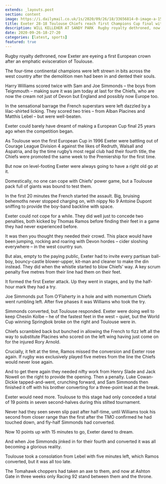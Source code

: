 ```yaml
---
extends: _layouts.post
section: content
image: https://i.dailymail.co.uk/1s/2020/09/26/18/33656814-0-image-a-153_1601140716990.jpg 
title: Exeter 28-18 Toulouse Chiefs reach first Champions Cup final with emphatic victory 
description: WILL KELLEHER AT SANDY PARK  Rugby royalty dethroned, now Exeter are eyeing a first European crown after an emphatic evisceration of Toulouse. 
date: 2020-09-26-18-27-20 
categories: [latest, sports] 
featured: true 
--- 
```

Rugby royalty dethroned, now Exeter are eyeing a first European crown after an emphatic evisceration of Toulouse.

The four-time continental champions were left strewn in bits across the west country after the demolition men had been in and dented their souls.

Harry Williams scored twice with Sam and Joe Simmonds – the boys from Teignmouth – making sure it was jam today at last for the Chiefs, who are now the cream not just of Devon but England and possibly now Europe too.



In the sensational barrage the French superstars were left dazzled by a lilac-shirted licking. They scored two tries – from Alban Placines and Matthis Lebel – but were well-beaten.

Exeter could barely have dreamt of making a European Cup final 25 years ago when the competition began.

As Toulouse won the first European Cup in 1996 Exeter were battling out of Courage League Division 4 against the likes of Redruth, Walsall and Aspatria, and by the time rugby’s most regal club had their fourth title, the Chiefs were promoted the same week to the Premiership for the first time.

But now on level-footing Exeter were always going to have a right old go at it.

Domestically, no one can cope with Chiefs’ power game, but a Toulouse pack full of giants was bound to test them.



In the first 20 minutes the French started the assault. Big, bruising behemoths never stopped charging on, with nippy No 9 Antoine Dupont sniffing to provide the boy-band backline with space.

Exeter could not cope for a while. They did well just to concede two penalties, both kicked by Thomas Ramos before finding their feet in a game they had never experienced before.

It was then you thought they needed their crowd. This place would have been jumping, rocking and roaring with Devon hordes – cider sloshing everywhere – in the west country sun.

But alas, empty to the paying public, Exeter had to invite every partisan ball-boy, bouncy-castle blower-upper, kit-man and cleaner to make the din instead. They did when the whistle started to blow Chiefs’ way. A key scrum penalty five metres from their line had them on their feet.

It formed the first Exeter attack. Up they went in stages, and by the half-hour mark they had a try.  

Joe Simmonds put Tom O’Flaherty in a hole and with momentum Chiefs went rumbling left. After five phases it was Williams who took the try.



Simmonds converted, but Toulouse responded. Exeter were doing well to keep Cheslin Kolbe – he of the fastest feet in the west – quiet, but the World Cup winning Springbok broke on the right and Toulouse were in.

Chiefs scrambled back but bunched in allowing the French to fizz left all the way to substitute Placines who scored on the left wing having just come on for the injured Rory Arnold.

Crucially, it felt at the time, Ramos missed the conversion and Exeter rose again. If rugby was exclusively played five metres from the line the Chiefs would never lose again.

And to get there again they needed nifty work from Henry Slade and Jack Nowell on the right to provide the opening. Then a penalty. Luke Cowan-Dickie tapped-and-went, crunching forward, and Sam Simmonds then finished it off with his brother converting for a three-point lead at the break.

Exeter would need more. Toulouse to this stage had only conceded a total of 19 points in seven second-halves during this stilted tournament.

Never had they seen seven slip past after half-time, until Williams took his second from closer range than the first after the TMO confirmed he had touched down, and fly-half Simmonds had converted.

Now 10 points up with 15 minutes to go, Exeter dared to dream.

And when Joe Simmonds jinked in for their fourth and converted it was all becoming a glorious reality.

Toulouse took a consolation from Lebel with five minutes left, which Ramos converted, but it was all too late.

The Tomahawk choppers had taken an axe to them, and now at Ashton Gate in three weeks only Racing 92 stand between them and the throne.

